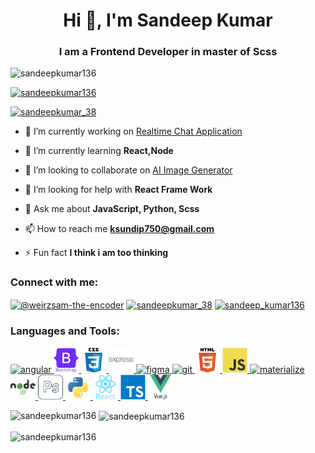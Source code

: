 <h1 align="center">Hi 👋, I'm Sandeep Kumar</h1>
<h3 align="center">I am a Frontend Developer in master of Scss</h3>

<p align="left"> <img src="https://komarev.com/ghpvc/?username=sandeepkumar136&label=Profile%20views&color=0e75b6&style=flat" alt="sandeepkumar136" /> </p>

<p align="left"> <a href="https://github.com/ryo-ma/github-profile-trophy"><img src="https://github-profile-trophy.vercel.app/?username=sandeepkumar136" alt="sandeepkumar136" /></a> </p>

<p align="left"> <a href="https://twitter.com/sandeepkumar_38" target="blank"><img src="https://img.shields.io/twitter/follow/sandeepkumar_38?logo=twitter&style=for-the-badge" alt="sandeepkumar_38" /></a> </p>

- 🔭 I’m currently working on [Realtime Chat Application](https://github.com/Sandeepkumar136/Learning-Socket.io-with-This-Chat-App)

- 🌱 I’m currently learning **React,Node**

- 👯 I’m looking to collaborate on [AI Image Generator](https://github.com/benyaminahmed/nft-image-generator)

- 🤝 I’m looking for help with **React Frame Work**

- 💬 Ask me about **JavaScript, Python, Scss**

- 📫 How to reach me **ksundip750@gmail.com**

- ⚡ Fun fact **I think i am too thinking**

<h3 align="left">Connect with me:</h3>
<p align="left">
<a href="https://codepen.io/@weirzsam-the-encoder" target="blank"><img align="center" src="https://raw.githubusercontent.com/rahuldkjain/github-profile-readme-generator/master/src/images/icons/Social/codepen.svg" alt="@weirzsam-the-encoder" height="30" width="40" /></a>
<a href="https://twitter.com/sandeepkumar_38" target="blank"><img align="center" src="https://raw.githubusercontent.com/rahuldkjain/github-profile-readme-generator/master/src/images/icons/Social/twitter.svg" alt="sandeepkumar_38" height="30" width="40" /></a>
<a href="https://instagram.com/sandeep_kumar136" target="blank"><img align="center" src="https://raw.githubusercontent.com/rahuldkjain/github-profile-readme-generator/master/src/images/icons/Social/instagram.svg" alt="sandeep_kumar136" height="30" width="40" /></a>
</p>

<h3 align="left">Languages and Tools:</h3>
<p align="left"> <a href="https://angular.io" target="_blank" rel="noreferrer"> <img src="https://angular.io/assets/images/logos/angular/angular.svg" alt="angular" width="40" height="40"/> </a> <a href="https://getbootstrap.com" target="_blank" rel="noreferrer"> <img src="https://raw.githubusercontent.com/devicons/devicon/master/icons/bootstrap/bootstrap-plain-wordmark.svg" alt="bootstrap" width="40" height="40"/> </a> <a href="https://www.w3schools.com/css/" target="_blank" rel="noreferrer"> <img src="https://raw.githubusercontent.com/devicons/devicon/master/icons/css3/css3-original-wordmark.svg" alt="css3" width="40" height="40"/> </a> <a href="https://expressjs.com" target="_blank" rel="noreferrer"> <img src="https://raw.githubusercontent.com/devicons/devicon/master/icons/express/express-original-wordmark.svg" alt="express" width="40" height="40"/> </a> <a href="https://www.figma.com/" target="_blank" rel="noreferrer"> <img src="https://www.vectorlogo.zone/logos/figma/figma-icon.svg" alt="figma" width="40" height="40"/> </a> <a href="https://git-scm.com/" target="_blank" rel="noreferrer"> <img src="https://www.vectorlogo.zone/logos/git-scm/git-scm-icon.svg" alt="git" width="40" height="40"/> </a> <a href="https://www.w3.org/html/" target="_blank" rel="noreferrer"> <img src="https://raw.githubusercontent.com/devicons/devicon/master/icons/html5/html5-original-wordmark.svg" alt="html5" width="40" height="40"/> </a> <a href="https://developer.mozilla.org/en-US/docs/Web/JavaScript" target="_blank" rel="noreferrer"> <img src="https://raw.githubusercontent.com/devicons/devicon/master/icons/javascript/javascript-original.svg" alt="javascript" width="40" height="40"/> </a> <a href="https://materializecss.com/" target="_blank" rel="noreferrer"> <img src="https://raw.githubusercontent.com/prplx/svg-logos/5585531d45d294869c4eaab4d7cf2e9c167710a9/svg/materialize.svg" alt="materialize" width="40" height="40"/> </a> <a href="https://nodejs.org" target="_blank" rel="noreferrer"> <img src="https://raw.githubusercontent.com/devicons/devicon/master/icons/nodejs/nodejs-original-wordmark.svg" alt="nodejs" width="40" height="40"/> </a> <a href="https://www.photoshop.com/en" target="_blank" rel="noreferrer"> <img src="https://raw.githubusercontent.com/devicons/devicon/master/icons/photoshop/photoshop-line.svg" alt="photoshop" width="40" height="40"/> </a> <a href="https://www.python.org" target="_blank" rel="noreferrer"> <img src="https://raw.githubusercontent.com/devicons/devicon/master/icons/python/python-original.svg" alt="python" width="40" height="40"/> </a> <a href="https://reactjs.org/" target="_blank" rel="noreferrer"> <img src="https://raw.githubusercontent.com/devicons/devicon/master/icons/react/react-original-wordmark.svg" alt="react" width="40" height="40"/> </a> <a href="https://www.typescriptlang.org/" target="_blank" rel="noreferrer"> <img src="https://raw.githubusercontent.com/devicons/devicon/master/icons/typescript/typescript-original.svg" alt="typescript" width="40" height="40"/> </a> <a href="https://vuejs.org/" target="_blank" rel="noreferrer"> <img src="https://raw.githubusercontent.com/devicons/devicon/master/icons/vuejs/vuejs-original-wordmark.svg" alt="vuejs" width="40" height="40"/> </a>  </p>

<p><img align="left" src="https://github-readme-stats.vercel.app/api/top-langs?username=sandeepkumar136&show_icons=true&locale=en&layout=compact" alt="sandeepkumar136" /></p>

<p>&nbsp;<img align="center" src="https://github-readme-stats.vercel.app/api?username=sandeepkumar136&show_icons=true&locale=en" alt="sandeepkumar136" /></p>

<p><img align="center" src="https://github-readme-streak-stats.herokuapp.com/?user=sandeepkumar136&" alt="sandeepkumar136" /></p>
